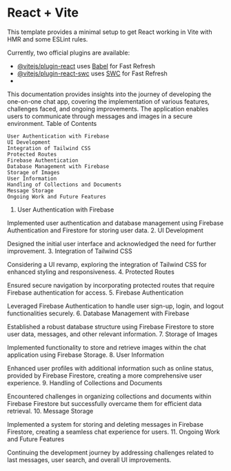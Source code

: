 # React + Vite

This template provides a minimal setup to get React working in Vite with HMR and some ESLint rules.

Currently, two official plugins are available:

- [@vitejs/plugin-react](https://github.com/vitejs/vite-plugin-react/blob/main/packages/plugin-react/README.md) uses [Babel](https://babeljs.io/) for Fast Refresh
- [@vitejs/plugin-react-swc](https://github.com/vitejs/vite-plugin-react-swc) uses [SWC](https://swc.rs/) for Fast Refresh
- 

This documentation provides insights into the journey of developing the one-on-one chat app, covering the implementation of various features, challenges faced, and ongoing improvements. The application enables users to communicate through messages and images in a secure environment.
Table of Contents

    User Authentication with Firebase
    UI Development
    Integration of Tailwind CSS
    Protected Routes
    Firebase Authentication
    Database Management with Firebase
    Storage of Images
    User Information
    Handling of Collections and Documents
    Message Storage
    Ongoing Work and Future Features

1. User Authentication with Firebase

Implemented user authentication and database management using Firebase Authentication and Firestore for storing user data.
2. UI Development

Designed the initial user interface and acknowledged the need for further improvement.
3. Integration of Tailwind CSS

Considering a UI revamp, exploring the integration of Tailwind CSS for enhanced styling and responsiveness.
4. Protected Routes

Ensured secure navigation by incorporating protected routes that require Firebase authentication for access.
5. Firebase Authentication

Leveraged Firebase Authentication to handle user sign-up, login, and logout functionalities securely.
6. Database Management with Firebase

Established a robust database structure using Firebase Firestore to store user data, messages, and other relevant information.
7. Storage of Images

Implemented functionality to store and retrieve images within the chat application using Firebase Storage.
8. User Information

Enhanced user profiles with additional information such as online status, provided by Firebase Firestore, creating a more comprehensive user experience.
9. Handling of Collections and Documents

Encountered challenges in organizing collections and documents within Firebase Firestore but successfully overcame them for efficient data retrieval.
10. Message Storage

Implemented a system for storing and deleting messages in Firebase Firestore, creating a seamless chat experience for users.
11. Ongoing Work and Future Features

Continuing the development journey by addressing challenges related to last messages, user search, and overall UI improvements.
